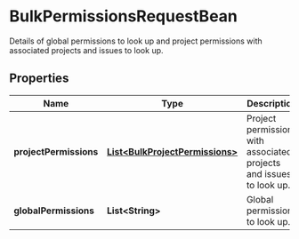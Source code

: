

# BulkPermissionsRequestBean

Details of global permissions to look up and project permissions with associated projects and issues to look up.
## Properties

Name | Type | Description | Notes
------------ | ------------- | ------------- | -------------
**projectPermissions** | [**List&lt;BulkProjectPermissions&gt;**](BulkProjectPermissions.md) | Project permissions with associated projects and issues to look up. |  [optional]
**globalPermissions** | **List&lt;String&gt;** | Global permissions to look up. |  [optional]



